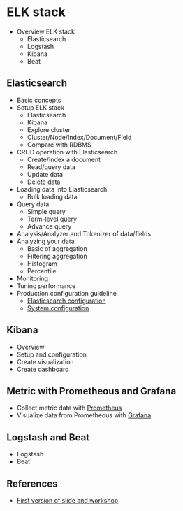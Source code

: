 # ELK stack


* Overview ELK stack
  * Elasticsearch
  * Logstash
  * Kibana
  * Beat

## Elasticsearch

* Basic concepts
* Setup ELK stack
  * Elasticsearch
  * Kibana
  * Explore cluster
  * Cluster/Node/Index/Document/Field
  * Compare with RDBMS
* CRUD operation with Elasticsearch
  * Create/Index a document
  * Read/query data 
  * Update data
  * Delete data 
* Loading data into Elasticsearch
  * Bulk loading data
* Query data
  * Simple query
  * Term-level query
  * Advance query
* Analysis/Analyzer and Tokenizer of data/fields
* Analyzing your data
  * Basic of aggregation
  * Filtering aggregation
  * Histogram
  * Percentile
* Monitoring
* Tuning performance
* Production configuration guideline
  * [Elasticsearch configuration](https://www.elastic.co/guide/en/elasticsearch/reference/current/important-settings.html)
  * [System configuration](https://www.elastic.co/guide/en/elasticsearch/reference/current/system-config.html)
  
## Kibana
* Overview
* Setup and configuration
* Create visualization
* Create dashboard

## Metric with Prometheous and Grafana
* Collect metric data with [Prometheus](https://prometheus.io/)
* Visualize data from Prometheous with [Grafana](https://grafana.com/)


## Logstash and Beat
* Logstash
* Beat


## References
* [First version of slide and workshop](https://github.com/up1/elasticsearch_workshop)
